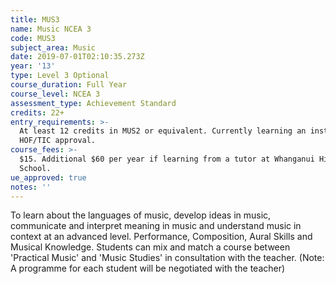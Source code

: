 ```yaml
---
title: MUS3
name: Music NCEA 3
code: MUS3
subject_area: Music
date: 2019-07-01T02:10:35.273Z
year: '13'
type: Level 3 Optional
course_duration: Full Year
course_level: NCEA 3
assessment_type: Achievement Standard
credits: 22+
entry_requirements: >-
  At least 12 credits in MUS2 or equivalent. Currently learning an instrument or
  HOF/TIC approval.
course_fees: >-
  $15. Additional $60 per year if learning from a tutor at Whanganui High
  School.
ue_approved: true
notes: ''
---
```

To learn about the languages of music, develop ideas in music, communicate and interpret meaning in music and understand music in context at an advanced level. Performance, Composition, Aural Skills and Musical Knowledge. Students can mix and match a course between 'Practical Music' and 'Music Studies' in consultation with the teacher. (Note: A programme for each student will be negotiated with the teacher)

